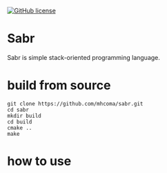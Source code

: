 [![GitHub license](https://img.shields.io/github/license/mhcoma/sabr?style=for-the-badge)](https://github.com/mhcoma/sabr/blob/main/LICENSE)

# Sabr
Sabr is simple stack-oriented programming language.

# build from source
```
git clone https://github.com/mhcoma/sabr.git
cd sabr
mkdir build
cd build
cmake ..
make
```

# how to use
```

```
